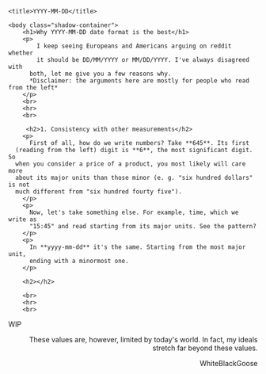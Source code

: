<html>
    <head>
        <link rel="stylesheet" href="../styles.css">
        <link rel="stylesheet" href="../mediastyles.css">
        <link rel="stylesheet" type="text/css" href="https://fonts.googleapis.com/css?family=Overpass+Mono">
    </head>
        
    <title>YYYY-MM-DD</title>
    
    <body class="shadow-container">
        <h1>Why YYYY-MM-DD date format is the best</h1>
        <p>
            I keep seeing Europeans and Americans arguing on reddit whether
            it should be DD/MM/YYYY or MM/DD/YYYY. I've always disagreed with
          both, let me give you a few reasons why.
          *Disclaimer: the arguments here are mostly for people who read from the left*
        </p>
        <br>
        <hr>
        <br>
        
         <h2>1. Consistency with other measurements</h2>
        <p>
          First of all, how do we write numbers? Take **645**. Its first
      (reading from the left) digit is **6**, the most significant digit. So
      when you consider a price of a product, you most likely will care more
      about its major units than those minor (e. g. "six hundred dollars" is not 
      much different from "six hundred fourty five").
        </p>
        <p>
          Now, let's take something else. For example, time, which we write as
          "15:45" and read starting from its major units. See the pattern?
        </p>
        <p>
          In **yyyy-mm-dd** it's the same. Starting from the most major unit,
          ending with a minormost one.
        </p>
      
        <h2></h2>
      
        <br>
        <hr>
        <br>
WIP
        <p align="right">
            These values are, however, limited by today's world.
            In fact, my ideals stretch far beyond these values. 
        </p>
        <p align="right">
            WhiteBlackGoose
        </p>
    </body>

</html>
